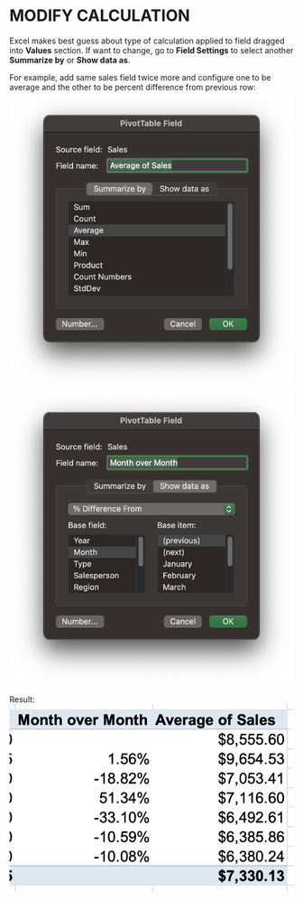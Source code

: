 # MODIFY CALCULATION

Excel makes best guess about type of calculation applied to field dragged into **Values** section. If want to change, go to **Field Settings** to select another **Summarize by** or **Show data as**.

For example, add same sales field twice more and configure one to be average and the other to be percent difference from previous row:
![Average](/assets/pivottable-average.png)
![Percent Difference](/assets/pivottable-prcnt-diff.png)

Result:
![Calculation Examples](/assets/pivottable-value-calculations.png)
